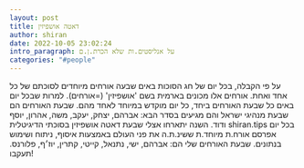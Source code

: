 ```yaml
---
layout: post
title: דאטה אושפיזין
author: shiran
date: 2022-10-05 23:02:24
intro_paragraph: על אנליסטים.ות שלא הכרת.ן.ם
categories: "#people"
---
```

על פי הקבלה, בכל יום של חג הסוכות באים שבעה אורחים מיוחדים לסוכתם של כל אחד ואחת. אורחים אלו מכונים בארמית בשם 'אושפיזין' (=אורחים).  למרות שבכל יום באים כל שבעת האורחים ביחד, כל יום מוקדש במיוחד לאחד מהם. שבעת האורחים הם שבעת מנהיגי ישראל והם מגיעים בסדר הבא: אברהם, יצחק, יעקב, משה, אהרון, יוסף ודוד.
השנה יתארחו אצלי שבעת דאטה אושפיזין בסוכתי הדיגיטלית shiran.tips 
בכל יום אפרסם אורח.ת מיוחד.ת ששינ.ת.ה את פני העולם באמצעות איסוף, ניתוח ושימוש בנתונים. 
שבעת האורחים שלי הם: אברהם, ישי, נתנאל, קייטי, קתרין, יוז׳ף, פלורנס. 
תעקבו!

